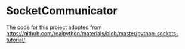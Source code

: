 # SocketCommunicator
The code for this project adopted from https://github.com/realpython/materials/blob/master/python-sockets-tutorial/
